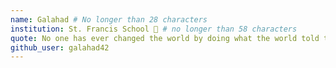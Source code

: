 ```yaml
---
name: Galahad # No longer than 28 characters
institution: St. Francis School 🚩 # no longer than 58 characters
quote: No one has ever changed the world by doing what the world told them to do # no longer than 100 characters, avoid using quotes(") to guarantee the format remains the same.
github_user: galahad42
---
```

